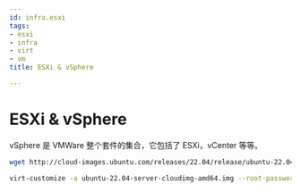 ```yaml
---
id: infra.esxi
tags:
- esxi
- infra
- virt
- vm
title: ESXi & vSphere

---
```



# ESXi & vSphere
vSphere 是 VMWare 整个套件的集合，它包括了 ESXi，vCenter 等等。


```bash
wget http://cloud-images.ubuntu.com/releases/22.04/release/ubuntu-22.04-server-cloudimg-amd64.img

virt-customize -a ubuntu-22.04-server-cloudimg-amd64.img --root-password password:ubuntu
```
